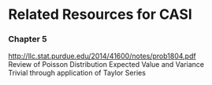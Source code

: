 # Related Resources for CASI

### Chapter 5
http://llc.stat.purdue.edu/2014/41600/notes/prob1804.pdf  
Review of Poisson Distribution Expected Value and Variance  
Trivial through application of Taylor Series  